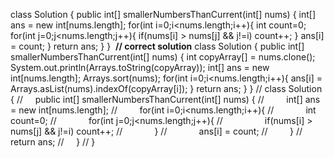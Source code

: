 class Solution {
public int[] smallerNumbersThanCurrent(int[] nums) {
int[] ans = new int[nums.length];
for(int i=0;i<nums.length;i++){
int count=0;
for(int j=0;j<nums.length;j++){
if(nums[i] > nums[j] && j!=i) count++;
}
ans[i] = count;
}
return ans;
}
}
​
​
**// correct solution**
class Solution {
public int[] smallerNumbersThanCurrent(int[] nums) {
int copyArray[] = nums.clone();
System.out.println(Arrays.toString(copyArray));
int[] ans = new int[nums.length];
Arrays.sort(nums);
for(int i=0;i<nums.length;i++){
ans[i] = Arrays.asList(nums).indexOf(copyArray[i]);
}
return ans;
}
}
​
// class Solution {
//     public int[] smallerNumbersThanCurrent(int[] nums) {
//         int[] ans = new int[nums.length];
//         for(int i=0;i<nums.length;i++){
//             int count=0;
//             for(int j=0;j<nums.length;j++){
//                 if(nums[i] > nums[j] && j!=i) count++;
//             }
//             ans[i] = count;
//         }
//         return ans;
//     }
// }
